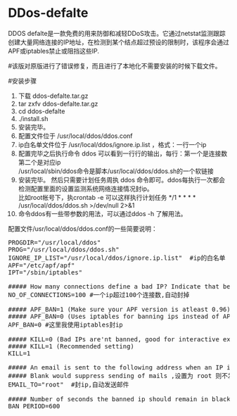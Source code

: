 # DDos-defalte
DDOS defalte是一款免费的用来防御和减轻DDoS攻击。它通过netstat监测跟踪创建大量网络连接的IP地址，在检测到某个结点超过预设的限制时，该程序会通过APF或iptables禁止或阻挡这些IP.  

#该版对原版进行了错误修复，而且进行了本地化不需要安装的时候下载文件。  

#安装步骤 
1. 下载 ddos-defalte.tar.gz
2. tar zxfv ddos-defalte.tar.gz
3. cd ddos-defalte
4. ./install.sh
5. 安装完毕。
6. 配置文件位于 /usr/local/ddos/ddos.conf
7. ip白名单文件位于 /usr/local/ddos/ignore.ip.list ，格式：一行一个ip
8. 配置完毕之后执行命令 ddos 可以看到一行行的输出，每行：第一个是连接数 第二个是对应ip  
/usr/local/sbin/ddos命令是脚本/usr/local/ddos/ddos.sh的一个软链接  
9. 安装完毕。 
然后只需要计划任务周执 ddos 命令即可。ddos每执行一次都会检测配置里面的设置监测系统网络连接情况封ip。   
比如root帐号下，执crontab -e 可以这样执行计划任务 */1 * * * * /usr/local/ddos/ddos.sh >/dev/null 2>&1  
10. 命令ddos有一些带参数的用法，可以通过ddos -h 了解用法。  

配置文件/usr/local/ddos/ddos.conf的一些简要说明：  
<pre>
PROGDIR="/usr/local/ddos" 
PROG="/usr/local/ddos/ddos.sh" 
IGNORE_IP_LIST="/usr/local/ddos/ignore.ip.list"  #ip的白名单 
APF="/etc/apf/apf" 
IPT="/sbin/iptables" 

##### How many connections define a bad IP? Indicate that below. 
NO_OF_CONNECTIONS=100 #一个ip超过100个连接数,自动封掉 

##### APF_BAN=1 (Make sure your APF version is atleast 0.96) 
##### APF_BAN=0 (Uses iptables for banning ips instead of APF) 
APF_BAN=0 #这里我使用iptables封ip 

##### KILL=0 (Bad IPs are'nt banned, good for interactive execution of script) 
##### KILL=1 (Recommended setting) 
KILL=1 

##### An email is sent to the following address when an IP is banned. 
##### Blank would suppress sending of mails ,设置为 root 则不发邮件
EMAIL_TO="root"  #封ip,自动发送邮件 

##### Number of seconds the banned ip should remain in blacklist. 
BAN_PERIOD=600 
</pre>



